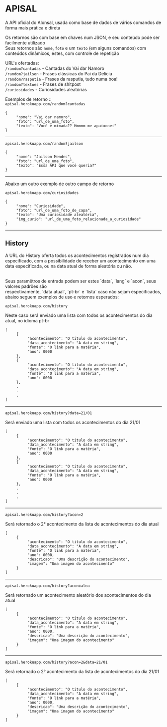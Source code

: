 ﻿# APISAL

A API oficial do Alonsal, usada como base de dados de vários comandos de forma mais prática e direta

Os retornos são com base em chaves num JSON, e seu conteúdo pode ser facilmente utilizado<br>
Seus retornos são `nome`, `foto` e um `texto` (em alguns comandos) com conteúdos dinâmicos, estes, com controle de repetição

URL's ofertadas:
<br>`/random?cantadas` - Cantadas do Vai dar Namoro
<br>`/random?jailson` - Frases clássicas do Pai da Delícia
<br>`/random?rasputia` - Frases da rasputia, tudo numa boa!
<br>`/random?textoes` - Frases de shitpost
<br>`/curiosidades` - Curiosidades aleatórias

Exemplos de retorno :: <br>
`apisal.herokuapp.com/random?cantadas`

```
{
     "nome": "Vai dar namoro",
     "foto": "url_de_uma_foto",
     "texto": "Você é mimada?? Hmmmm me apaixonei"
}
```

<hr>

`apisal.herokuapp.com/random?jailson`

```
{
     "nome": "Jailson Mendes",
     "foto": "url_de_uma_foto",
     "texto": "Essa API que você queria?"
}
```

<hr>

Abaixo um outro exemplo de outro campo de retorno

`apisal.herokuapp.com/curiosidades`

```
{
     "nome": "Curiosidade",
     "foto": "url_de_uma_foto_de_capa",
     "texto": "Uma curiosidade aleatória",
     "img_curio": "url_de_uma_foto_relacionada_a_curiosidade"
}
```

<hr>
<h2>History</h2>

A URL do History oferta todos os acontecimentos registrados num dia especificado, com a possibilidade
de receber um acontecimento em uma data especificada, ou na data atual de forma aleatória ou não.<br>

<br>
Seus paramêtros de entrada podem ser estes `data`, `lang` e `acon`, seus valores padrões são<br>
respectivamente, `data atual`, `pt-br` e `lista` caso não sejam especificados, abaixo seguem exemplos de uso e retornos esperados:

`apisal.herokuapp.com/history`

Neste caso será enviado uma lista com todos os acontecimentos do dia atual, no idioma pt-br

```
[
     {
          "acontecimento": "O titulo do acontecimento",
          "data_acontecimento": "A data em string",
          "fonte": "O link para a matéria",
          "ano": 0000
     },
     {
          "acontecimento": "O titulo do acontecimento",
          "data_acontecimento": "A data em string",
          "fonte": "O link para a matéria",
          "ano": 0000
     },
     .
     .
     .
]
```

<hr>

`apisal.herokuapp.com/history?data=21/01`

Será enviado uma lista com todos os acontecimentos do dia 21/01
```
[
     {
          "acontecimento": "O titulo do acontecimento",
          "data_acontecimento": "A data em string",
          "fonte": "O link para a matéria",
          "ano": 0000
     },
     {
          "acontecimento": "O titulo do acontecimento",
          "data_acontecimento": "A data em string",
          "fonte": "O link para a matéria",
          "ano": 0000
     },
     .
     .
     .
]
```

<hr>

`apisal.herokuapp.com/history?acon=2`

Será retornado o 2° acontecimento da lista de acontecimentos do dia atual
```
[
     {
          "acontecimento": "O titulo do acontecimento",
          "data_acontecimento": "A data em string",
          "fonte": "O link para a matéria",
          "ano": 0000,
          "descricao": "Uma descrição do acontecimento",
          "imagem": "Uma imagem do acontecimento"
     }
]
```

<hr>

`apisal.herokuapp.com/history?acon=alea`

Será retornado um acontecimento aleatório dos acontecimentos do dia atual
```
[
     {
          "acontecimento": "O titulo do acontecimento",
          "data_acontecimento": "A data em string",
          "fonte": "O link para a matéria",
          "ano": 0000,
          "descricao": "Uma descrição do acontecimento",
          "imagem": "Uma imagem do acontecimento"
     }
]
```

<hr>

`apisal.herokuapp.com/history?acon=2&data=21/01`

Será retornado o 2° acontecimento da lista de acontecimentos do dia 21/01
```
[
     {
          "acontecimento": "O titulo do acontecimento",
          "data_acontecimento": "A data em string",
          "fonte": "O link para a matéria",
          "ano": 0000,
          "descricao": "Uma descrição do acontecimento",
          "imagem": "Uma imagem do acontecimento"
     }
]
```
